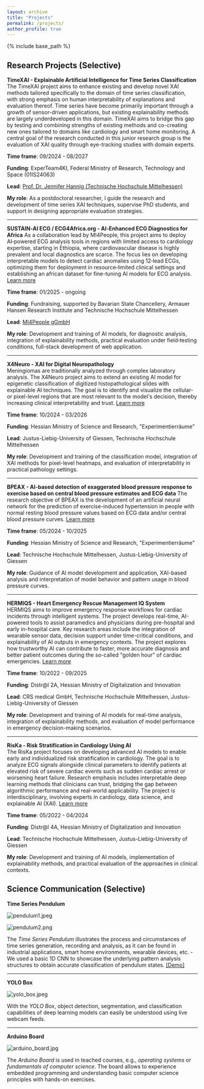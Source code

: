 ```yaml
---
layout: archive
title: "Projects"
permalink: /projects/
author_profile: true
---
```


{% include base_path %}

## Research Projects (Selective)

**TimeXAI - Explainable Artificial Intelligence for Time Series Classification**
  The TimeXAI project aims to enhance existing and develop novel XAI methods tailored specifically to the domain of time series classification, with strong emphasis on human interpretability of explanations and evaluation thereof. Time series have become primarily important through a growth of sensor-driven applications, but existing explainability methods are largely underdeveloped in this domain. TimeXAI aims to bridge this gap by testing and combining strengths of existing methods and co-creating new ones tailored to domains like cardiology and smart home monitoring. A central goal of the research conducted in this junior research group is the evaluation of XAI quality through eye-tracking studies with domain experts.

**Time frame**: 09/2024 - 08/2027

**Funding**: ExperTeam4KI, Federal Ministry of Research, Technology and Space (01IS24063)

**Lead**: [Prof. Dr. Jennifer Hannig (Technische Hochschule Mittelhessen)](https://www.thm.de/mnd/jennifer-hannig)

**My role**: As a postdoctoral researcher, I guide the research and development of time series XAI techniques, supervise PhD students, and support in designing appropriate evaluation strategies.


---

**SUSTAIN‑AI ECG / ECG4Africa.org - AI‑Enhanced ECG Diagnostics for Africa**
  As a collaboration lead by MI4People, this project aims to deploy AI‑powered ECG analysis tools in regions with limited access to cardiology expertise, starting in Ethiopia, where cardiovascular disease is highly prevalent and local diagnostics are scarce. The focus lies on developing interpretable models to detect cardiac anomalies using 12‑lead ECGs, optimizing them for deployment in resource‑limited clinical settings and establishing an african dataset for fine-tuning AI models for ECG analysis. [Learn more](https://mi4people.org/sustain-ai-ecg)
  
**Time frame**: 01/2025 - ongoing

**Funding**: Fundraising, supported by Bavarian State Chancellery, Armauer Hansen Research Institute and Technische Hochschule Mittelhessen 

**Lead**: [MI4People gGmbH](https://www.mi4people.org/)

**My role**: Development and training of AI models, for diagnostic analysis, integration of explainability methods, practical evaluation under field‑testing conditions, full-stack development of web application.

---

**X4Neuro - XAI for Digital Neuropathology**  
  Meningiomas are traditionally analyzed through complex laboratory analysis. The X4Neuro project aims to extend an existing AI model for epigenetic classification of digitized histopathological slides with explainable AI techniques. The goal is to identify and visualize the cellular- or pixel-level regions that are most relevant to the model's decision, thereby increasing clinical interpretability and trust. [Learn more](https://www.thm.de/mnd/jennifer-hannig/x4neuro-xai-for-digital-neuropathology)
  
**Time frame**: 10/2024 - 03/2026

**Funding**: Hessian Ministry of Science and Research, "Experimentierräume"

**Lead**: Justus-Liebig-University of Giessen, Technische Hochschule Mittelhessen

**My role**: Development and training of the classification model, integration of XAI methods for pixel-level heatmaps, and evaluation of interpretability in practical pathology settings.

---

**BPEAX - AI-based detection of exaggerated blood pressure response to exercise based on central blood pressure estimates and ECG data** 
  The research objective of BPEAX is the development of an artificial neural network for the prediction of exercise-induced hypertension in people with normal resting blood pressure values based on ECG data and/or central blood pressure curves. [Learn more](https://www.thm.de/mnd/jennifer-hannig/x4neuro-xai-for-digital-neuropathology)
  
**Time frame**: 05/2024 - 10/2025

**Funding**: Hessian Ministry of Science and Research, "Experimentierräume"

**Lead**: Technische Hochschule Mittelhessen, Justus-Liebig-University of Giessen

**My role**: Guidance of AI model development and application, XAI-based analysis and interpretation of model behavior and pattern usage in blood pressure curves.

---

**HERMIQS - Heart Emergency Rescue Management IQ System**  
  HERMIQS aims to improve emergency response workflows for cardiac incidents through intelligent systems. The project develops real-time, AI-powered tools to assist paramedics and physicians during pre-hospital and early in-hospital care. Key research areas include the integration of wearable sensor data, decision support under time-critical conditions, and explainability of AI outputs in emergency contexts. The project explores how trustworthy AI can contribute to faster, more accurate diagnosis and better patient outcomes during the so-called "golden hour" of cardiac emergencies. [Learn more](https://www.lidia-hessen.de/projekte-entdecken/hermiqs-heart-emergency-rescue-management-iq-system/)
  
**Time frame**: 10/2022 - 09/2025

**Funding**: Distr@l 2A, Hessian Ministry of Digitalization and Innovation

**Lead**: CRS medical GmbH, Technische Hochschule Mittelhessen, Justus-Liebig-University of Giessen

**My role**: Development and training of AI models for real-time analysis, integration of explainability methods, and evaluation of model performance in emergency decision-making scenarios.  

---

**RisKa - Risk Stratification in Cardiology Using AI**  
  The RisKa project focuses on developing advanced AI models to enable early and individualized risk stratification in cardiology. The goal is to analyze ECG signals alongside clinical parameters to identify patients at elevated risk of severe cardiac events such as sudden cardiac arrest or worsening heart failure. Research emphasis includes interpretable deep learning methods that clinicians can trust, bridging the gap between algorithmic performance and real-world applicability. The project is interdisciplinary, involving experts in cardiology, data science, and explainable AI (XAI). [Learn more](https://www.lidia-hessen.de/projekte-entdecken/riska-risikostratifizierung-in-der-kardiologie-mittels-ki/)

**Time frame**: 05/2022 - 04/2024

**Funding**: Distr@l 4A, Hessian Ministry of Digitalization and Innovation

**Lead**: Technische Hochschule Mittelhessen, Justus-Liebig-University of Giessen

**My role**: Development and training of AI models, implementation of explainability methods, and practical evaluation of the approaches in clinical contexts.


## Science Communication (Selective)
 
**Time Series Pendulum**

![pendulum1.jpeg](../images/pendulum1.jpeg)

![pendulum2.png](../images/pendulum2.png)

The _Time Series Pendulum_ illustrates the process and circumstances of time series generation, recording and analysis, as it can be found in industrial applications, smart home environments, wearable devices, etc. - We used a basic 1D CNN to showcase the underlying pattern analysis structures to obtain accurate classification of pendulum states.
[[Demo]](https://gitlab.com/nilsgumpfer/pendulum-timeseries)

---

**YOLO Box**

![yolo_box.jpeg](../images/yolo_box.jpeg)

With the _YOLO Box_, object detection, segmentation, and classification capabilities of deep learning models can easily be understood using live webcam feeds.

---

**Arduino Board**

![arduino_board.jpg](../images/arduino_board.jpg)

The _Arduino Board_ is used in teached courses, e.g., _operating systems_ or _fundamentals of computer science_. The board allows to experience embedded programming and understanding basic computer science principles with hands-on exercises.
